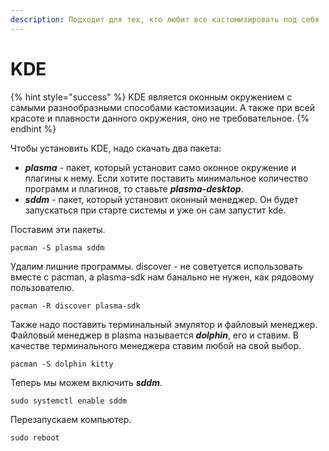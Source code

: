```yaml
---
description: Подходит для тех, кто любит все кастомизировать под себя
---
```


# KDE

{% hint style="success" %}
KDE является оконным окружением с самыми разнообразными способами кастомизации. А также при всей красоте и плавности данного окружения, оно не требовательное.&#x20;
{% endhint %}

Чтобы установить KDE, надо скачать два пакета:

* _**plasma**_ - пакет, который установит само оконное окружение и плагины к нему. Если хотите поставить минимальное количество программ и плагинов, то ставьте _**plasma-desktop**_.&#x20;
* _**sddm**_ - пакет, который установит оконный менеджер. Он будет запускаться при старте системы и уже он сам запустит kde.

Поставим эти пакеты.

```shell
pacman -S plasma sddm
```

Удалим лишние программы. discover - не советуется использовать вместе с pacman, а plasma-sdk нам банально не нужен, как рядовому пользователю.

```
pacman -R discover plasma-sdk
```

Также надо поставить терминальный эмулятор и файловый менеджер. Файловый менеджер в plasma называется _**dolphin**_, его и ставим. В качестве терминального менеджера ставим любой на свой выбор.

```shell
pacman -S dolphin kitty
```

Теперь мы можем включить _**sddm**_.

```shell
sudo systemctl enable sddm
```

Перезапускаем компьютер.

```shell
sudo reboot
```
